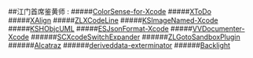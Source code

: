 ##江门首席鉴黄师 :
#####[ColorSense-for-Xcode](https://github.com/omz/ColorSense-for-Xcode)
#####[XToDo](https://github.com/trawor/XToDo)
#####[XAlign](https://github.com/qfish/XAlign)
#####[ZLXCodeLine](https://github.com/MakeZL/ZLXCodeLine)
#####[KSImageNamed-Xcode](https://github.com/ksuther/KSImageNamed-Xcode)
#####[KSHObjcUML](https://github.com/kimsungwhee/KSHObjcUML)
#####[ESJsonFormat-Xcode](https://github.com/EnjoySR/ESJsonFormat-Xcode)
#####[VVDocumenter-Xcode](https://github.com/onevcat/VVDocumenter-Xcode)
######[SCXcodeSwitchExpander](https://github.com/stefanceriu/SCXcodeSwitchExpander)
######[ZLGotoSandboxPlugin](https://github.com/MakeZL/ZLGotoSandboxPlugin)
######[Alcatraz](https://github.com/supermarin/Alcatraz)
######[deriveddata-exterminator](https://github.com/kattrali/deriveddata-exterminator)
######[Backlight](https://github.com/limejelly/Backlight-for-XCode)
